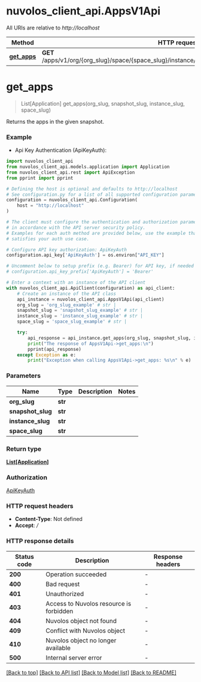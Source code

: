 # nuvolos_client_api.AppsV1Api

All URIs are relative to *http://localhost*

Method | HTTP request | Description
------------- | ------------- | -------------
[**get_apps**](AppsV1Api.md#get_apps) | **GET** /apps/v1/org/{org_slug}/space/{space_slug}/instance/{instance_slug}/snapshot/{snapshot_slug} | 


# **get_apps**
> List[Application] get_apps(org_slug, snapshot_slug, instance_slug, space_slug)



Returns the apps in the given snapshot.

### Example

* Api Key Authentication (ApiKeyAuth):

```python
import nuvolos_client_api
from nuvolos_client_api.models.application import Application
from nuvolos_client_api.rest import ApiException
from pprint import pprint

# Defining the host is optional and defaults to http://localhost
# See configuration.py for a list of all supported configuration parameters.
configuration = nuvolos_client_api.Configuration(
    host = "http://localhost"
)

# The client must configure the authentication and authorization parameters
# in accordance with the API server security policy.
# Examples for each auth method are provided below, use the example that
# satisfies your auth use case.

# Configure API key authorization: ApiKeyAuth
configuration.api_key['ApiKeyAuth'] = os.environ["API_KEY"]

# Uncomment below to setup prefix (e.g. Bearer) for API key, if needed
# configuration.api_key_prefix['ApiKeyAuth'] = 'Bearer'

# Enter a context with an instance of the API client
with nuvolos_client_api.ApiClient(configuration) as api_client:
    # Create an instance of the API class
    api_instance = nuvolos_client_api.AppsV1Api(api_client)
    org_slug = 'org_slug_example' # str | 
    snapshot_slug = 'snapshot_slug_example' # str | 
    instance_slug = 'instance_slug_example' # str | 
    space_slug = 'space_slug_example' # str | 

    try:
        api_response = api_instance.get_apps(org_slug, snapshot_slug, instance_slug, space_slug)
        print("The response of AppsV1Api->get_apps:\n")
        pprint(api_response)
    except Exception as e:
        print("Exception when calling AppsV1Api->get_apps: %s\n" % e)
```



### Parameters


Name | Type | Description  | Notes
------------- | ------------- | ------------- | -------------
 **org_slug** | **str**|  | 
 **snapshot_slug** | **str**|  | 
 **instance_slug** | **str**|  | 
 **space_slug** | **str**|  | 

### Return type

[**List[Application]**](Application.md)

### Authorization

[ApiKeyAuth](../README.md#ApiKeyAuth)

### HTTP request headers

 - **Content-Type**: Not defined
 - **Accept**: */*

### HTTP response details

| Status code | Description | Response headers |
|-------------|-------------|------------------|
**200** | Operation succeeded |  -  |
**400** | Bad request |  -  |
**401** | Unauthorized |  -  |
**403** | Access to Nuvolos resource is forbidden |  -  |
**404** | Nuvolos object not found |  -  |
**409** | Conflict with Nuvolos object |  -  |
**410** | Nuvolos object no longer available |  -  |
**500** | Internal server error |  -  |

[[Back to top]](#) [[Back to API list]](../README.md#documentation-for-api-endpoints) [[Back to Model list]](../README.md#documentation-for-models) [[Back to README]](../README.md)

